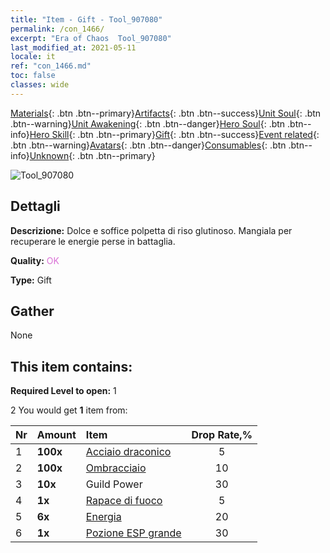 ```yaml
---
title: "Item - Gift - Tool_907080"
permalink: /con_1466/
excerpt: "Era of Chaos  Tool_907080"
last_modified_at: 2021-05-11
locale: it
ref: "con_1466.md"
toc: false
classes: wide
---
```

 [Materials](/ItemsIT/){: .btn .btn--primary}[Artifacts](/ItemsIT/Artifacts/){: .btn .btn--success}[Unit Soul](/ItemsIT/UnitSoul/){: .btn .btn--warning}[Unit Awakening](/ItemsIT/UnitAwakening/){: .btn .btn--danger}[Hero Soul](/ItemsIT/HeroSoul/){: .btn .btn--info}[Hero Skill](/ItemsIT/HeroSkill/){: .btn .btn--primary}[Gift](/ItemsIT/Gift/){: .btn .btn--success}[Event related](/ItemsIT/Events/){: .btn .btn--warning}[Avatars](/ItemsIT/Avatars/){: .btn .btn--danger}[Consumables](/ItemsIT/Consumables/){: .btn .btn--info}[Unknown](/ItemsIT/Unknown/){: .btn .btn--primary}

 ![Tool_907080](/images/t/i_907080.png)

## Dettagli
 **Descrizione:** Dolce e soffice polpetta di riso glutinoso. Mangiala per recuperare le energie perse in battaglia.

 **Quality:** <span style="color: #DA70D6">OK</span>

 **Type:** Gift

## Gather

  None

## This item contains:

 **Required Level to open:** 1

 2 You would get **1** item  from:

  | Nr | Amount |     Item    | Drop Rate,% |
  |:---|:-------|:------------|:---------:|
  | 1 |  **100x** | [Acciaio draconico](/ItemsIT/con_880/) | 5 | 
  | 2 |  **100x** | [Ombracciaio](/ItemsIT/con_881/) | 10 | 
  | 3 |  **10x** | Guild Power | 30 | 
  | 4 |  **1x** | [Rapace di fuoco](/ItemsIT/unt_268/) | 5 | 
  | 5 |  **6x** | [Energia](/ItemsIT/con_900/) | 20 | 
  | 6 |  **1x** | [Pozione ESP grande](/ItemsIT/con_702/) | 30 | 
